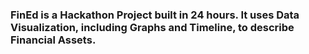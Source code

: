 ### FinEd is a Hackathon Project built in 24 hours. It uses Data Visualization, including Graphs and Timeline, to describe Financial Assets.

